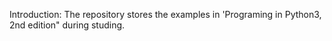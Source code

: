 Introduction:
The repository stores the examples in 'Programing in Python3, 2nd edition" during studing.
